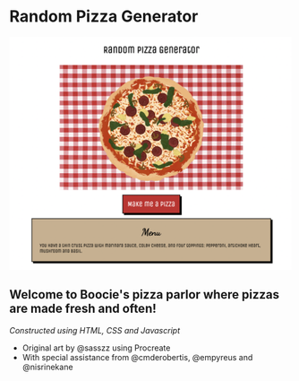 # Random Pizza Generator

![alt text](./boociesPizzaParlor.png)
## Welcome to Boocie's pizza parlor where pizzas are made fresh and often!
*Constructed using HTML, CSS and Javascript*

- Original art by @sasszz using Procreate
- With special assistance from @cmderobertis, @empyreus and @nisrinekane


